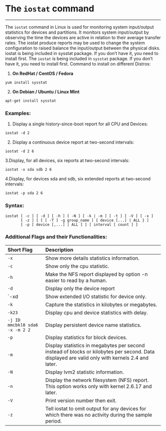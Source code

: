 # The `iostat` command
---

The `iostat` command in Linux is used for monitoring system input/output statistics for devices and partitions. It monitors system input/output by observing the time the devices are active in relation to their average transfer rates. The iostat produce reports may be used to change the system configuration to raised balance the input/output between the physical disks. iostat is being included in sysstat package. If you don’t have it, you need to install first.
The `iostat` is being included in `sysstat` package. If you don’t have it, you need to install first. Command to install on different Distros:

1. **On RedHat / CentOS / Fedora**

  ```
  yum install sysstat
  ```

2. **On Debian / Ubuntu / Linux Mint**

  ```
  apt-get install sysstat
  ```



### Examples:

1. Display a single history-since-boot report for all CPU and Devices:
```[linux]
iostat -d 2
```

2. Display a continuous device report at two-second intervals:
```[linux]
iostat -d 2 6
```

3.Display, for all devices, six reports at two-second intervals:
```[linux]
iostat -x sda sdb 2 6
```

4.Display, for devices sda and sdb, six extended reports at two-second intervals:
```[linux]
iostat -p sda 2 6
```


### Syntax:

```[linux]
iostat [ -c ] [ -d ] [ -h ] [ -N ] [ -k | -m ] [ -t ] [ -V ] [ -x ]
       [ -z ] [ [ [ -T ] -g group_name ] { device [...] | ALL } ]
       [ -p [ device [,...] | ALL ] ] [ interval [ count ] ]
```



### Additional Flags and their Functionalities:

| **Short Flag**                  | **Description**                                            |                                                                      
| :------------------------------ | :--------------------------------------------------------- |
| `-x`                            | Show more details statistics information.                  |                                                                      
| `-c`                            | Show only the cpu statistic.                               |
| `-h`                            | Make the NFS report displayed by option -n easier to read by a human.|
| `-d`                            | Display only the device report                             |                                                                       
| `-xd                            | Show extended I/O statistic for device only.               |                                                           
| `-k`                            | Capture the statistics in kilobytes or megabytes.          |                                                                      
| `-k23`                          | Display cpu and device statistics with delay.              |
| `-j ID mmcbkl0 sda6 -x -m 2 2`  | Display persistent device name statistics.                 |                                                                      
| `-p `                           | Display statistics for block devices.                      |
| `-m`                            | Display statistics in megabytes per second instead of blocks or kilobytes per second. Data displayed are valid only with kernels 2.4 and later.|
| `-N `                           |  Display lvm2 statistic information.                       |
| `-n`                            | Display the network filesystem (NFS) report. This option works only with kernel 2.6.17 and later.|
| `-V`                            | Print version number then exit.|
| `-z`                            | Tell iostat to omit output for any devices for which there was no activity during the sample period.|

